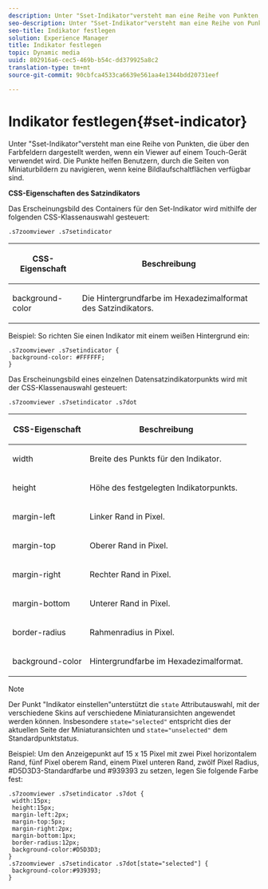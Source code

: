 ```yaml
---
description: Unter "Sset-Indikator"versteht man eine Reihe von Punkten, die über den Farbfeldern dargestellt werden, wenn ein Viewer auf einem Touch-Gerät verwendet wird. Die Punkte helfen Benutzern, durch die Seiten von Miniaturbildern zu navigieren, wenn keine Bildlaufschaltflächen verfügbar sind.
seo-description: Unter "Sset-Indikator"versteht man eine Reihe von Punkten, die über den Farbfeldern dargestellt werden, wenn ein Viewer auf einem Touch-Gerät verwendet wird. Die Punkte helfen Benutzern, durch die Seiten von Miniaturbildern zu navigieren, wenn keine Bildlaufschaltflächen verfügbar sind.
seo-title: Indikator festlegen
solution: Experience Manager
title: Indikator festlegen
topic: Dynamic media
uuid: 802916a6-cec5-469b-b54c-dd379925a8c2
translation-type: tm+mt
source-git-commit: 90cbfca4533ca6639e561aa4e1344bdd20731eef

---
```



# Indikator festlegen{#set-indicator}

Unter &quot;Sset-Indikator&quot;versteht man eine Reihe von Punkten, die über den Farbfeldern dargestellt werden, wenn ein Viewer auf einem Touch-Gerät verwendet wird. Die Punkte helfen Benutzern, durch die Seiten von Miniaturbildern zu navigieren, wenn keine Bildlaufschaltflächen verfügbar sind.

<!--<a id="section_061E550C1C1D4DB2BD663A898895B38C"></a>-->

**CSS-Eigenschaften des Satzindikators**

Das Erscheinungsbild des Containers für den Set-Indikator wird mithilfe der folgenden CSS-Klassenauswahl gesteuert:

```
.s7zoomviewer .s7setindicator
```

<table id="table_94EE3F5BBE4547C0B4943471CEE7EDE4"> 
 <thead> 
  <tr> 
   <th colname="col1" class="entry"> <p> CSS-Eigenschaft </p> </th> 
   <th colname="col2" class="entry"> <p>Beschreibung </p> </th> 
  </tr> 
 </thead>
 <tbody> 
  <tr> 
   <td colname="col1"> <p> <span class="codeph"> background-color </span> </p> </td> 
   <td colname="col2"> <p>Die Hintergrundfarbe im Hexadezimalformat des Satzindikators. </p> </td> 
  </tr> 
 </tbody> 
</table>

Beispiel: So richten Sie einen Indikator mit einem weißen Hintergrund ein:

```
.s7zoomviewer .s7setindicator { 
 background-color: #FFFFFF; 
}
```

Das Erscheinungsbild eines einzelnen Datensatzindikatorpunkts wird mit der CSS-Klassenauswahl gesteuert:

`.s7zoomviewer .s7setindicator .s7dot`

<table id="table_09B6E232FB94417392D101A7A653BE54"> 
 <thead> 
  <tr> 
   <th colname="col1" class="entry"> <p> CSS-Eigenschaft </p> </th> 
   <th colname="col2" class="entry"> <p>Beschreibung </p> </th> 
  </tr> 
 </thead>
 <tbody> 
  <tr> 
   <td colname="col1"> <p> <span class="codeph"> width </span> </p> </td> 
   <td colname="col2"> <p>Breite des Punkts für den Indikator. </p> </td> 
  </tr> 
  <tr> 
   <td colname="col1"> <p> <span class="codeph"> height </span> </p> </td> 
   <td colname="col2"> <p>Höhe des festgelegten Indikatorpunkts. </p> </td> 
  </tr> 
  <tr> 
   <td colname="col1"> <p> <span class="codeph"> margin-left </span> </p> </td> 
   <td colname="col2"> <p>Linker Rand in Pixel. </p> </td> 
  </tr> 
  <tr> 
   <td colname="col1"> <p> <span class="codeph"> margin-top </span> </p> </td> 
   <td colname="col2"> <p>Oberer Rand in Pixel. </p> </td> 
  </tr> 
  <tr> 
   <td colname="col1"> <p> <span class="codeph"> margin-right </span> </p> </td> 
   <td colname="col2"> <p>Rechter Rand in Pixel. </p> </td> 
  </tr> 
  <tr> 
   <td colname="col1"> <p> <span class="codeph"> margin-bottom </span> </p> </td> 
   <td colname="col2"> <p>Unterer Rand in Pixel. </p> </td> 
  </tr> 
  <tr> 
   <td colname="col1"> <p> <span class="codeph"> border-radius </span> </p> </td> 
   <td colname="col2"> <p>Rahmenradius in Pixel. </p> </td> 
  </tr> 
  <tr> 
   <td colname="col1"> <p> <span class="codeph"> background-color </span> </p> </td> 
   <td colname="col2"> <p>Hintergrundfarbe im Hexadezimalformat. </p> </td> 
  </tr> 
 </tbody> 
</table>

>[!NOTE]
>
>Der Punkt &quot;Indikator einstellen&quot;unterstützt die `state` Attributauswahl, mit der verschiedene Skins auf verschiedene Miniaturansichten angewendet werden können. Insbesondere `state="selected"` entspricht dies der aktuellen Seite der Miniaturansichten und `state="unselected"` dem Standardpunktstatus.

Beispiel: Um den Anzeigepunkt auf 15 x 15 Pixel mit zwei Pixel horizontalem Rand, fünf Pixel oberem Rand, einem Pixel unteren Rand, zwölf Pixel Radius, #D5D3D3-Standardfarbe und #939393 zu setzen, legen Sie folgende Farbe fest:

```
.s7zoomviewer .s7setindicator .s7dot { 
 width:15px; 
 height:15px; 
 margin-left:2px; 
 margin-top:5px; 
 margin-right:2px; 
 margin-bottom:1px; 
 border-radius:12px; 
 background-color:#D5D3D3;  
} 
.s7zoomviewer .s7setindicator .s7dot[state="selected"] { 
 background-color:#939393;  
}
```

